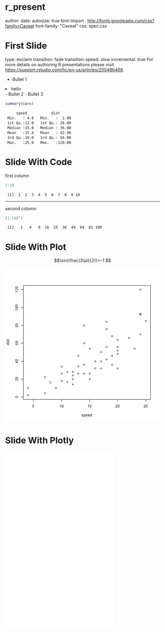 r_present
========================================================
author: 
date: 
autosize: true
font-import : http://fonts.googleapis.com/css?family=Caveat
font-family: "Caveat"
css: spec.css

First Slide
========================================================
type: exclaim
transition: fade
transition-speed: slow
incremental: true
For more details on authoring R presentations please visit <https://support.rstudio.com/hc/en-us/articles/200486468>.

- Bullet 1
<li class="fragment fade-in"> hello </li>
- Bullet 2
- Bullet 3

```r
summary(cars)
```

```
     speed           dist       
 Min.   : 4.0   Min.   :  2.00  
 1st Qu.:12.0   1st Qu.: 26.00  
 Median :15.0   Median : 36.00  
 Mean   :15.4   Mean   : 42.98  
 3rd Qu.:19.0   3rd Qu.: 56.00  
 Max.   :25.0   Max.   :120.00  
```

Slide With Code
========================================================
 first column 

```r
1:10
```

```
 [1]  1  2  3  4  5  6  7  8  9 10
```
***
second column

```r
(1:10)^2
```

```
 [1]   1   4   9  16  25  36  49  64  81 100
```


Slide With Plot
========================================================

$$\sin(\frac{3\pi}{2})=-1 $$

![plot of chunk unnamed-chunk-4](r_present-figure/unnamed-chunk-4-1.png)


Slide With Plotly
========================================================


<style>
  .p_iframe iframe {
    width:70%;
    height:576px;
}
</style>

<div class="p_iframe">
<iframe frameborder="0" seamless='seamless' scrolling=no src="plotly.html"></iframe>
</div>

